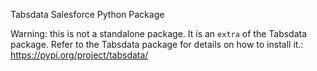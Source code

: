 Tabsdata Salesforce Python Package

Warning: this is not a standalone package. It is an `extra` of the Tabsdata package. 
Refer to the Tabsdata package for details on how to install it.: https://pypi.org/project/tabsdata/
